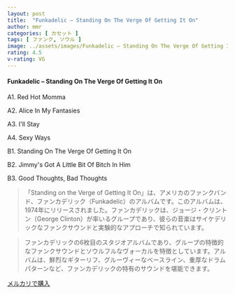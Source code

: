 ```yaml
---
layout: post
title:  "Funkadelic – Standing On The Verge Of Getting It On"
author: mmr
categories: [ カセット ]
tags: [ ファンク, ソウル ]
image: ../assets/images/Funkadelic – Standing On The Verge Of Getting It On.jpg
rating: 4.5
v-rating: VG
---
```


#### Funkadelic – Standing On The Verge Of Getting It On

A1. Red Hot Momma

A2. Alice In My Fantasies

A3. I'll Stay

A4. Sexy Ways

B1. Standing On The Verge Of Getting It On

B2. Jimmy's Got A Little Bit Of Bitch In Him

B3. Good Thoughts, Bad Thoughts

> 「Standing on the Verge of Getting It On」は、アメリカのファンクバンド、ファンカデリック（Funkadelic）のアルバムです。このアルバムは、1974年にリリースされました。ファンカデリックは、ジョージ・クリントン（George Clinton）が率いるグループであり、彼らの音楽はサイケデリックなファンクサウンドと実験的なアプローチで知られています。

> ファンカデリックの6枚目のスタジオアルバムであり、グループの特徴的なファンクサウンドとソウルフルなヴォーカルを特徴としています。アルバムは、鮮烈なギターリフ、グルーヴィーなベースライン、重厚なドラムパターンなど、ファンカデリックの特有のサウンドを堪能できます。


[メルカリで購入](https://jp.mercari.com/item/m49054881048)

